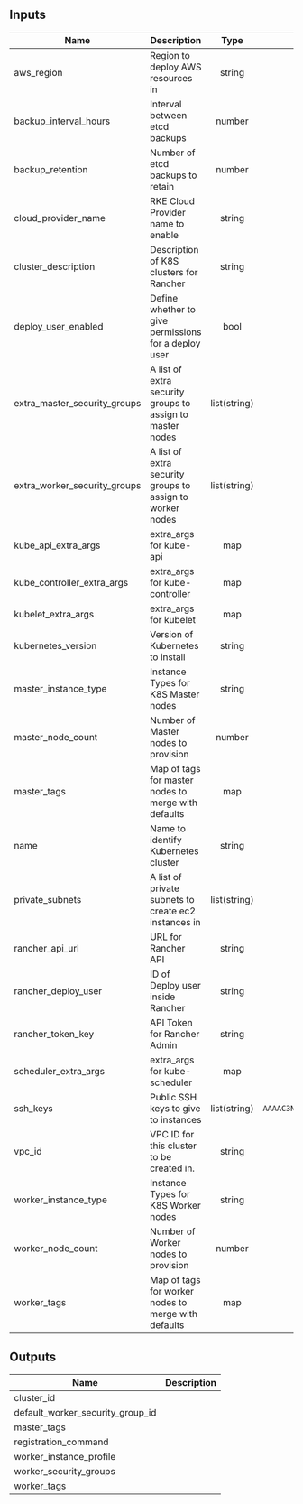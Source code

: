 <!-- BEGINNING OF PRE-COMMIT-TERRAFORM DOCS HOOK -->
## Inputs

| Name | Description | Type | Default | Required |
|------|-------------|:----:|:-----:|:-----:|
| aws\_region | Region to deploy AWS resources in | string | `"us-east-1"` | no |
| backup\_interval\_hours | Interval between etcd backups | number | `"6"` | no |
| backup\_retention | Number of etcd backups to retain | number | `"12"` | no |
| cloud\_provider\_name | RKE Cloud Provider name to enable | string | `"aws"` | no |
| cluster\_description | Description of K8S clusters for Rancher | string | `"Terraform managed RKE cluster"` | no |
| deploy\_user\_enabled | Define whether to give permissions for a deploy user | bool | `"true"` | no |
| extra\_master\_security\_groups | A list of extra security groups to assign to master nodes | list(string) | `[]` | no |
| extra\_worker\_security\_groups | A list of extra security groups to assign to worker nodes | list(string) | `[]` | no |
| kube\_api\_extra\_args | extra_args for kube-api | map | `"null"` | no |
| kube\_controller\_extra\_args | extra_args for kube-controller | map | `"null"` | no |
| kubelet\_extra\_args | extra_args for kubelet | map | `"null"` | no |
| kubernetes\_version | Version of Kubernetes to install | string | `"v1.17.0-rancher1-2"` | no |
| master\_instance\_type | Instance Types for K8S Master nodes | string | `"m5a.large"` | no |
| master\_node\_count | Number of Master nodes to provision | number | `"3"` | no |
| master\_tags | Map of tags for master nodes to merge with defaults | map | `{}` | no |
| name | Name to identify Kubernetes cluster | string | n/a | yes |
| private\_subnets | A list of private subnets to create ec2 instances in | list(string) | n/a | yes |
| rancher\_api\_url | URL for Rancher API | string | n/a | yes |
| rancher\_deploy\_user | ID of Deploy user inside Rancher | string | n/a | yes |
| rancher\_token\_key | API Token for Rancher Admin | string | n/a | yes |
| scheduler\_extra\_args | extra_args for kube-scheduler | map | `"null"` | no |
| ssh\_keys | Public SSH keys to give to instances | list(string) | `[ "ssh-ed25519 AAAAC3NzaC1lZDI1NTE5AAAAIN5O7k6gRYCU7YPkCH6dyXVW10izMAkDAQtQxNxdRE22 drpebcak" ]` | no |
| vpc\_id | VPC ID for this cluster to be created in. | string | n/a | yes |
| worker\_instance\_type | Instance Types for K8S Worker nodes | string | `"m5a.large"` | no |
| worker\_node\_count | Number of Worker nodes to provision | number | `"3"` | no |
| worker\_tags | Map of tags for worker nodes to merge with defaults | map | `{}` | no |

## Outputs

| Name | Description |
|------|-------------|
| cluster\_id |  |
| default\_worker\_security\_group\_id |  |
| master\_tags |  |
| registration\_command |  |
| worker\_instance\_profile |  |
| worker\_security\_groups |  |
| worker\_tags |  |

<!-- END OF PRE-COMMIT-TERRAFORM DOCS HOOK -->
